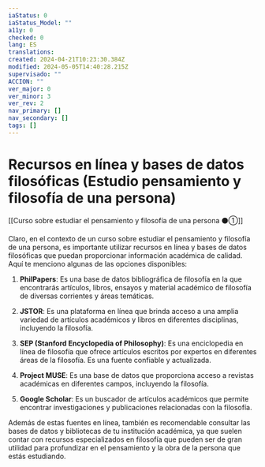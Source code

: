 ```yaml
---
iaStatus: 0
iaStatus_Model: ""
a11y: 0
checked: 0
lang: ES
translations: 
created: 2024-04-21T10:23:30.384Z
modified: 2024-05-05T14:40:28.215Z
supervisado: ""
ACCION: ""
ver_major: 0
ver_minor: 3
ver_rev: 2
nav_primary: []
nav_secondary: []
tags: []
---
```

# Recursos en línea y bases de datos filosóficas (Estudio pensamiento y filosofía de una persona)

[[Curso sobre estudiar el pensamiento y filosofía de una persona ⚫①]]

Claro, en el contexto de un curso sobre estudiar el pensamiento y filosofía de una persona, es importante utilizar recursos en línea y bases de datos filosóficas que puedan proporcionar información académica de calidad. Aquí te menciono algunas de las opciones disponibles:

1. **PhilPapers**: Es una base de datos bibliográfica de filosofía en la que encontrarás artículos, libros, ensayos y material académico de filosofía de diversas corrientes y áreas temáticas.

2. **JSTOR**: Es una plataforma en línea que brinda acceso a una amplia variedad de artículos académicos y libros en diferentes disciplinas, incluyendo la filosofía.

3. **SEP (Stanford Encyclopedia of Philosophy)**: Es una enciclopedia en línea de filosofía que ofrece artículos escritos por expertos en diferentes áreas de la filosofía. Es una fuente confiable y actualizada.

4. **Project MUSE**: Es una base de datos que proporciona acceso a revistas académicas en diferentes campos, incluyendo la filosofía.

5. **Google Scholar**: Es un buscador de artículos académicos que permite encontrar investigaciones y publicaciones relacionadas con la filosofía.

Además de estas fuentes en línea, también es recomendable consultar las bases de datos y bibliotecas de tu institución académica, ya que suelen contar con recursos especializados en filosofía que pueden ser de gran utilidad para profundizar en el pensamiento y la obra de la persona que estás estudiando.

